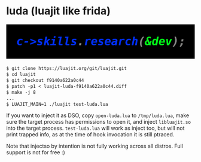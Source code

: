 luda (luajit like frida)
========================

<p align="center">
<a href="https://github.com/c-skills/welcome">
<img src="https://github.com/c-skills/welcome/blob/master/logo-black.jpg"/>
</a>
</p>


```
$ git clone https://luajit.org/git/luajit.git
$ cd luajit
$ git checkout f9140a622a0c44
$ patch -p1 < luajit-luda-f9140a622a0c44.diff
$ make -j 8
...
$ LUAJIT_MAIN=1 ./luajit test-luda.lua

```

If you want to inject it as DSO, copy `open-luda.lua` to `/tmp/luda.lua`, make sure the
target process has permissions to open it, and inject `libluajit.so` into the target
process.
`test-luda.lua` will work as inject too, but will not print trapped info, as at the time
of hook invocation it is still ptraced.

Note that injectso by intention is not fully working across all distros. Full support is not for free :)



